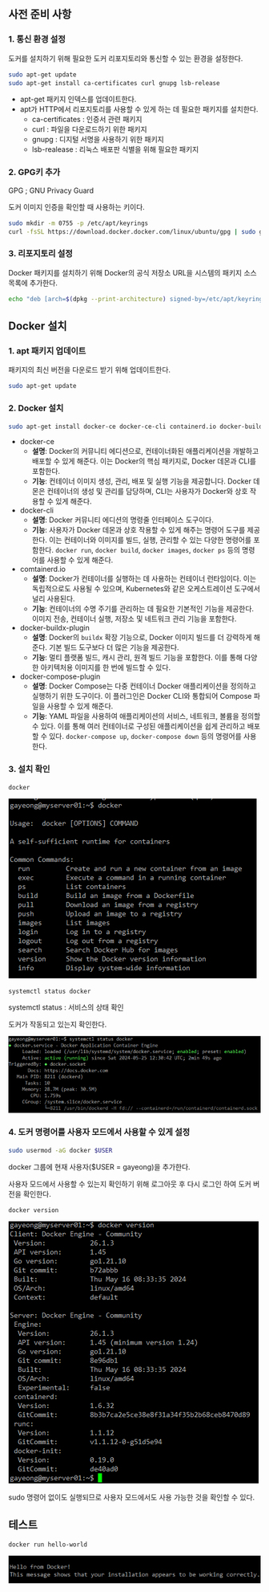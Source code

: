 ## 사전 준비 사항

### 1. 통신 환경 설정

도커를 설치하기 위해 필요한 도커 리포지토리와 통신할 수 있는 환경을 설정한다.

```bash
sudo apt-get update
sudo apt-get install ca-certificates curl gnupg lsb-release
```

- apt-get 패키지 인덱스를 업데이트한다.
- apt가 HTTP에서 리포지토리를 사용할 수 있게 하는 데 필요한 패키지를 설치한다.
    - ca-certificates : 인증서 관련 패키지
    - curl : 파일을 다운로드하기 위한 패키지
    - gnupg : 디지털 서명을 사용하기 위한 패키지
    - lsb-realease : 리눅스 배포판 식별을 위해 필요한 패키지


### 2. GPG키 추가

GPG ; GNU Privacy Guard

도커 이미지 인증을 확인할 때 사용하는 키이다.

```bash
sudo mkdir -m 0755 -p /etc/apt/keyrings
curl -fsSL https://download.docker.docker.com/linux/ubuntu/gpg | sudo gpg --dearmor -o /etc/apt/keyrings/docker.gpg
```

### 3. 리포지토리 설정

Docker 패키지를 설치하기 위해 Docker의 공식 저장소 URL을 시스템의 패키지 소스 목록에 추가한다.

```bash
echo "deb [arch=$(dpkg --print-architecture) signed-by=/etc/apt/keyrings/docker.gpg] https://download.docker.com/linux/ubuntu $(lsb_release -cs) stable" | sudo tee /etc/apt/sources.list.d/docker.list > /dev/null
```

## Docker 설치

### 1. apt 패키지 업데이트

패키지의 최신 버전을 다운로드 받기 위해 업데이트한다.

```bash
sudo apt-get update
```

### 2. Docker 설치

```bash
sudo apt-get install docker-ce docker-ce-cli containerd.io docker-buildx-plugin docker-compose-plugin
```

- docker-ce
    - **설명**: Docker의 커뮤니티 에디션으로, 컨테이너화된 애플리케이션을 개발하고 배포할 수 있게 해준다. 이는 Docker의 핵심 패키지로, Docker 데몬과 CLI를 포함한다.
    - **기능**: 컨테이너 이미지 생성, 관리, 배포 및 실행 기능을 제공합니다. Docker 데몬은 컨테이너의 생성 및 관리를 담당하며, CLI는 사용자가 Docker와 상호 작용할 수 있게 해준다.
- docker-cli
    - **설명**: Docker 커뮤니티 에디션의 명령줄 인터페이스 도구이다.
    - **기능**: 사용자가 Docker 데몬과 상호 작용할 수 있게 해주는 명령어 도구를 제공한다. 이는 컨테이너와 이미지를 빌드, 실행, 관리할 수 있는 다양한 명령어를 포함한다. `docker run`, `docker build`, `docker images`, `docker ps` 등의 명령어를 사용할 수 있게 해준다.
- comtainerd.io
    - **설명**: Docker가 컨테이너를 실행하는 데 사용하는 컨테이너 런타임이다. 이는 독립적으로도 사용될 수 있으며, Kubernetes와 같은 오케스트레이션 도구에서 널리 사용된다.
    - **기능**: 컨테이너의 수명 주기를 관리하는 데 필요한 기본적인 기능을 제공한다. 이미지 전송, 컨테이너 실행, 저장소 및 네트워크 관리 기능을 포함한다.
- docker-buildx-plugin
    - **설명**: Docker의 `buildx` 확장 기능으로, Docker 이미지 빌드를 더 강력하게 해준다. 기본 빌드 도구보다 더 많은 기능을 제공한다.
    - **기능**: 멀티 플랫폼 빌드, 캐시 관리, 원격 빌드 기능을 포함한다. 이를 통해 다양한 아키텍처용 이미지를 한 번에 빌드할 수 있다.
- docker-compose-plugin
    - **설명**: Docker Compose는 다중 컨테이너 Docker 애플리케이션을 정의하고 실행하기 위한 도구이다. 이 플러그인은 Docker CLI와 통합되어 Compose 파일을 사용할 수 있게 해준다.
    - **기능**: YAML 파일을 사용하여 애플리케이션의 서비스, 네트워크, 볼륨을 정의할 수 있다. 이를 통해 여러 컨테이너로 구성된 애플리케이션을 쉽게 관리하고 배포할 수 있다. `docker-compose up`, `docker-compose down` 등의 명령어를 사용한다.

### 3. 설치 확인

```bash
docker
```

![도커설치확인](/images/도커설치확인.png)

```bash
systemctl status docker
```

systemctl status : 서비스의 상태 확인

도커가 작동되고 있는지 확인한다.

![도커작동확인](/images/도커작동확인.png)

### 4. 도커 명령어를 사용자 모드에서 사용할 수 있게 설정

```bash
sudo usermod -aG docker $USER
```

docker 그룹에 현재 사용자($USER = gayeong)을 추가한다.

사용자 모드에서 사용할 수 있는지 확인하기 위해 로그아웃 후 다시 로그인 하여 도커 버전을 확인한다.

```bash
docker version
```

![도커버전확인](/images/도커버전확인.png)

sudo 명령어 없이도 실행되므로 사용자 모드에서도 사용 가능한 것을 확인할 수 있다.

## 테스트

```bash
docker run hello-world
```

![테스트](/images/테스트.png)